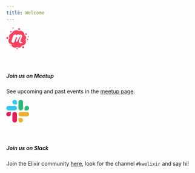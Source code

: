 ```yaml
---
title: Welcome
---
```


<div class="row pt-1 pt-md-4">
  <div class="offset-lg-1"></div>
  <div class="col-12 col-md mb-4">
    <div class="float-left" style="min-height:100px;">
      <img alt="Meetup" class="mr-3 ml-4 float-right" src="/assets/images/meetup.svg" style="width:60px;"/>
    </div>
    <h5 class="mt-0">Join us on Meetup</h5>
    <p>
      See upcoming and past events in the
      <a href="https://www.meetup.com/Elixir-Magic/" target="_blank">meetup page</a>.
    </p>
  </div>

  <div class="col-12 col-md">
    <div class="float-left" style="min-height:100px;">
      <img alt="Slack" class="mr-3 ml-4 float-right" src="/assets/images/slack.svg" style="width:60px;"/>
    </div>
    <h5 class="mt-0">Join us on Slack</h5>
    <p>
      Join the Elixir community <a href="https://elixir-slackin.herokuapp.com/" target="_blank">here</a>, look for the channel <code>#kwelixir</code> and say hi!
    </p>
  </div>
  <div class="offset-lg-1"></div>
</div>
